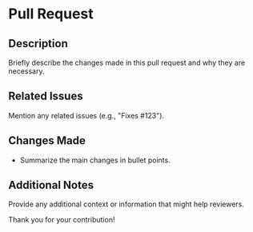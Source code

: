 # Pull Request

## Description

Briefly describe the changes made in this pull request and why they are necessary.

## Related Issues

Mention any related issues (e.g., "Fixes #123").

## Changes Made

- Summarize the main changes in bullet points.

## Additional Notes

Provide any additional context or information that might help reviewers.

Thank you for your contribution!
